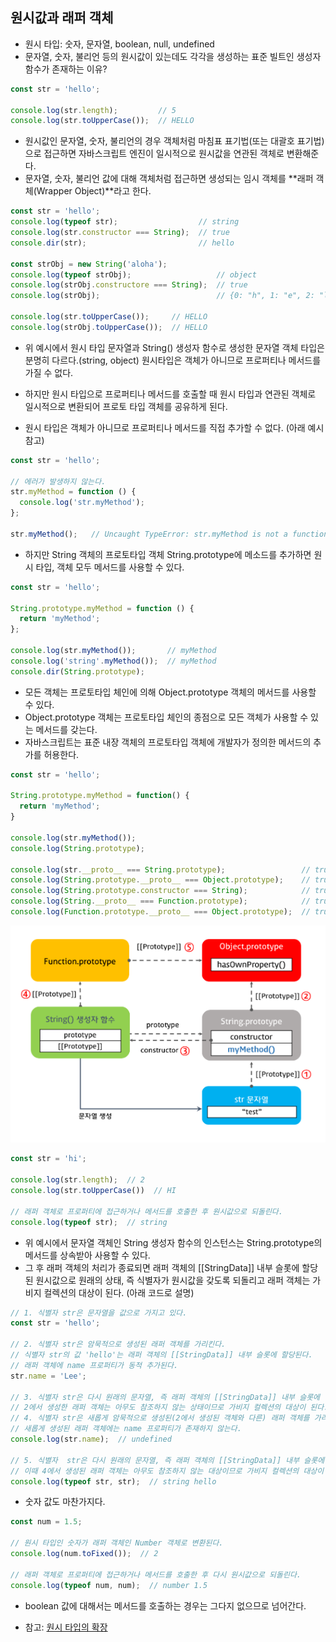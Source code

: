 ## 원시값과 래퍼 객체
  * 원시 타입: 숫자, 문자열, boolean, null, undefined
  * 문자열, 숫자, 불리언 등의 원시값이 있는데도 각각을 생성하는 표준 빌트인 생성자 함수가 존재하는 이유?

  ```js
  const str = 'hello';

  console.log(str.length);         // 5
  console.log(str.toUpperCase());  // HELLO
  ```

  * 원시값인 문자열, 숫자, 불리언의 경우 객체처럼 마침표 표기법(또는 대괄호 표기법)으로 접근하면 자바스크립트 엔진이 일시적으로 원시값을 연관된 객체로 변환해준다.
  * 문자열, 숫자, 불리언 값에 대해 객체처럼 접근하면 생성되는 임시 객체를 **래퍼 객체(Wrapper Object)**라고 한다.

  ```js
  const str = 'hello';
  console.log(typeof str);                  // string
  console.log(str.constructor === String);  // true
  console.dir(str);                         // hello

  const strObj = new String('aloha');
  console.log(typeof strObj);                   // object
  console.log(strObj.constructore === String);  // true
  console.log(strObj);                          // {0: "h", 1: "e", 2: "l", 3: "l", 4: "o", length: 5, __proto__: String, [[PrimitiveValue]]: "hello"}

  console.log(str.toUpperCase());     // HELLO
  console.log(strObj.toUpperCase());  // HELLO
  ```

  * 위 예시에서 원시 타입 문자열과 String() 생성자 함수로 생성한 문자열 객체 타입은 분명히 다르다.(string, object) 원시타입은 객체가 아니므로 프로퍼티나 메서드를 가질 수 없다.
  * 하지만 원시 타입으로 프로퍼티나 메서드를 호출할 때 원시 타입과 연관된 객체로 일시적으로 변환되어 프로토 타입 객체를 공유하게 된다.

  * 원시 타입은 객체가 아니므로 프로퍼티나 메서드를 직접 추가할 수 없다. (아래 예시 참고)
  
  ```js
  const str = 'hello';

  // 에러가 발생하지 않는다.
  str.myMethod = function () {
    console.log('str.myMethod');
  };

  str.myMethod();   // Uncaught TypeError: str.myMethod is not a function
  ```

  * 하지만 String 객체의 프로토타입 객체 String.prototype에 메소드를 추가하면 원시 타입, 객체 모두 메서드를 사용할 수 있다.

  ```js
  const str = 'hello';

  String.prototype.myMethod = function () {
    return 'myMethod';
  };

  console.log(str.myMethod());       // myMethod
  console.log('string'.myMethod());  // myMethod
  console.dir(String.prototype);
  ```

  * 모든 객체는 프로토타입 체인에 의해 Object.prototype 객체의 메서드를 사용할 수 있다.
  * Object.prototype 객체는 프로토타입 체인의 종점으로 모든 객체가 사용할 수 있는 메서드를 갖는다.
  * 자바스크립트는 표준 내장 객체의 프로토타입 객체에 개발자가 정의한 메서드의 추가를 허용한다.

  ```js
  const str = 'hello';

  String.prototype.myMethod = function() {
    return 'myMethod';
  }

  console.log(str.myMethod());
  console.log(String.prototype);

  console.log(str.__proto__ === String.prototype);                 // true
  console.log(String.prototype.__proto__ === Object.prototype);    // true
  console.log(String.prototype.constructor === String);            // true
  console.log(String.__proto__ === Function.prototype);            // true
  console.log(Function.prototype.__proto__ === Object.prototype);  // true
  ```

  ![image](./primitive_data_type_extension.png)

  ```js
  const str = 'hi';

  console.log(str.length);  // 2
  console.log(str.toUpperCase())  // HI

  // 래퍼 객체로 프로퍼티에 접근하거나 메서드를 호출한 후 원시값으로 되돌린다.
  console.log(typeof str);  // string
  ```

  * 위 예시에서 문자열 객체인 String 생성자 함수의 인스턴스는 String.prototype의 메서드를 상속받아 사용할 수 있다.
  * 그 후 래퍼 객체의 처리가 종료되면 래퍼 객체의 [[StringData]] 내부 슬롯에 할당된 원시값으로 원래의 상태, 즉 식별자가 원시값을 갖도록 되돌리고 래퍼 객체는 가비지 컬렉션의 대상이 된다. (아래 코드로 설명)

  ```js
  // 1. 식별자 str은 문자열을 값으로 가지고 있다.
  const str = 'hello';

  // 2. 식별자 str은 암묵적으로 생성된 래퍼 객체를 가리킨다.
  // 식별자 str의 값 'hello'는 래퍼 객체의 [[StringData]] 내부 슬롯에 할당된다.
  // 래퍼 객체에 name 프로퍼티가 동적 추가된다.
  str.name = 'Lee';

  // 3. 식별자 str은 다시 원래의 문자열, 즉 래퍼 객체의 [[StringData]] 내부 슬롯에 할당된 원시값을 갖는다.
  // 2에서 생성한 래퍼 객체는 아무도 참조하지 않는 상태이므로 가비지 컬렉션의 대상이 된다.
  // 4. 식별자 str은 새롭게 암묵적으로 생성된(2에서 생성된 객체와 다른) 래퍼 객체를 가리킨다.
  // 새롭게 생성된 래퍼 객체에는 name 프로퍼티가 존재하지 않는다.
  console.log(str.name);  // undefined

  // 5. 식별자  str은 다시 원래의 문자열, 즉 래퍼 객체의 [[StringData]] 내부 슬롯에 할당된 원시값을 갖는다.
  // 이때 4에서 생성된 래퍼 객체는 아무도 참조하지 않는 대상이므로 가비지 컬렉션의 대상이 된다.
  console.log(typeof str, str);  // string hello
  ```

  * 숫자 값도 마찬가지다.
  ```js
  const num = 1.5;

  // 원시 타입인 숫자가 래퍼 객체인 Number 객체로 변환된다.
  console.log(num.toFixed());  // 2

  // 래퍼 객체로 프로퍼티에 접근하거나 메서드를 호출한 후 다시 원시값으로 되돌린다.
  console.log(typeof num, num);  // number 1.5
  ```

  * boolean 값에 대해서는 메서드를 호출하는 경우는 그다지 없으므로 넘어간다.

  * 참고: [원시 타입의 확장](https://poiemaweb.com/js-prototype#6-%EC%9B%90%EC%8B%9C-%ED%83%80%EC%9E%85primitive-data-type%EC%9D%98-%ED%99%95%EC%9E%A5)